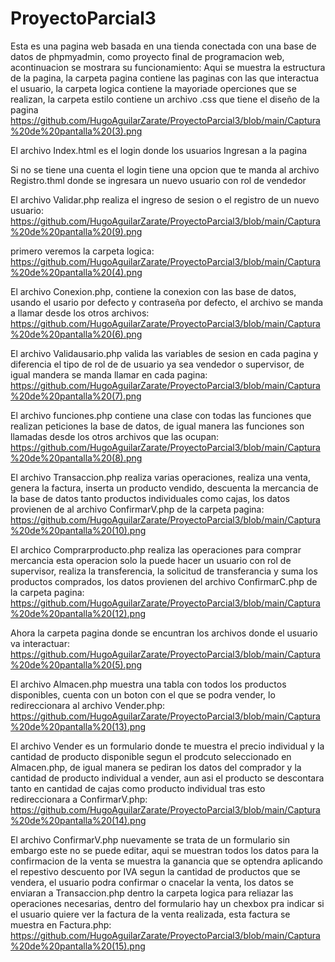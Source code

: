 # ProyectoParcial3
Esta es una pagina web basada en una tienda conectada con una base de datos de phpmyadmin, como proyecto final de programacion web, acontinuacion se mostrara su funcionamiento:
Aqui se muestra la estructura de la pagina, la carpeta pagina contiene las paginas con las que interactua el usuario, la carpeta logica contiene la mayoriade operciones que se realizan, la carpeta estilo contiene un archivo .css que tiene el diseño de la pagina
https://github.com/HugoAguilarZarate/ProyectoParcial3/blob/main/Captura%20de%20pantalla%20(3).png

El archivo Index.html es el login donde los usuarios Ingresan a la pagina

Si no se tiene una cuenta el login tiene una opcion que te manda al archivo Registro.thml donde se ingresara un nuevo usuario con rol de vendedor

El archivo Validar.php realiza el ingreso de sesion o el registro de un nuevo usuario:
https://github.com/HugoAguilarZarate/ProyectoParcial3/blob/main/Captura%20de%20pantalla%20(9).png

primero veremos la carpeta logica:
https://github.com/HugoAguilarZarate/ProyectoParcial3/blob/main/Captura%20de%20pantalla%20(4).png

El archivo Conexion.php, contiene la conexion con las base de datos, usando el usario por defecto y contraseña por defecto, el archivo se manda a llamar desde los otros archivos:
https://github.com/HugoAguilarZarate/ProyectoParcial3/blob/main/Captura%20de%20pantalla%20(6).png

El archivo Validausario.php valida las variables de sesion en cada pagina y diferencia el tipo de rol de de usuario ya sea vendedor o supervisor, de igual mandera se manda llamar en cada pagina:
https://github.com/HugoAguilarZarate/ProyectoParcial3/blob/main/Captura%20de%20pantalla%20(7).png

El archivo funciones.php contiene una clase con todas las funciones que realizan peticiones la base de datos, de igual manera las funciones son llamadas desde los otros archivos que las ocupan: 
https://github.com/HugoAguilarZarate/ProyectoParcial3/blob/main/Captura%20de%20pantalla%20(8).png

El archivo Transaccion.php realiza varias operaciones, realiza una venta, genera la factura, inserta un producto vendido, descuenta la mercancia de la base de datos tanto productos individuales como cajas, los datos provienen de al archivo ConfirmarV.php de la carpeta pagina:
https://github.com/HugoAguilarZarate/ProyectoParcial3/blob/main/Captura%20de%20pantalla%20(10).png

El archico Comprarproducto.php realiza las operaciones para comprar mercancia esta operacion solo la puede hacer un usuario con rol de supervisor, realiza la transferencia, la solicitud de transferancia y suma los productos comprados, los datos provienen del archivo ConfirmarC.php de la carpeta pagina:
https://github.com/HugoAguilarZarate/ProyectoParcial3/blob/main/Captura%20de%20pantalla%20(12).png

Ahora la carpeta pagina donde se encuntran los archivos donde el usuario va interactuar:
https://github.com/HugoAguilarZarate/ProyectoParcial3/blob/main/Captura%20de%20pantalla%20(5).png


El archivo Almacen.php muestra una tabla con todos los productos disponibles, cuenta con un boton con el que se podra vender, lo redireccionara al archivo Vender.php:
https://github.com/HugoAguilarZarate/ProyectoParcial3/blob/main/Captura%20de%20pantalla%20(13).png

El archivo Vender es un formulario donde te muestra el precio individual y la cantidad de producto disponible segun el prodcuto seleccionado en Almacen.php, de igual manera se pediran los datos del comprador y la cantidad de producto individual a vender, aun asi el producto se descontara tanto en cantidad de cajas como producto individual tras esto redireccionara a ConfirmarV.php:
https://github.com/HugoAguilarZarate/ProyectoParcial3/blob/main/Captura%20de%20pantalla%20(14).png

El archivo ConfirmarV.php nuevamente se trata de un formulario sin embargo este no se puede editar, aqui se muestran todos los datos para la confirmacion de la venta
se muestra la ganancia que se optendra aplicando el repestivo descuento por IVA segun la cantidad de productos que se vendera, el usuario podra confirmar o cnacelar la venta, los datos se enviaran a Transaccion.php dentro la carpeta logica para reliazar las operaciones necesarias, dentro del formulario hay un chexbox pra indicar si el usuario quiere ver la factura de la venta realizada, esta factura se muestra en Factura.php:
https://github.com/HugoAguilarZarate/ProyectoParcial3/blob/main/Captura%20de%20pantalla%20(15).png

